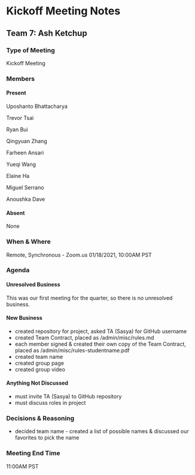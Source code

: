 # Kickoff Meeting Notes

## Team 7: Ash Ketchup

### Type of Meeting
Kickoff Meeting

### Members

#### Present
Uposhanto Bhattacharya 

Trevor Tsai 

Ryan Bui 

Qingyuan Zhang

Farheen Ansari 

Yueqi Wang

Elaine Ha

Miguel Serrano

Anoushka Dave 

#### Absent 
None

### When & Where 
Remote, Synchronous - Zoom.us
01/18/2021, 10:00AM PST

### Agenda

#### Unresolved Business
This was our first meeting for the quarter, so there is no unresolved business.

#### New Business
- created repository for project, asked TA (Sasya) for GitHub username
- created Team Contract, placed as /admin/misc/rules.md
- each member signed & created their own copy of the Team Contract, placed as /admin/misc/rules-studentname.pdf
- created team name
- created group page
- created group video

#### Anything Not Discussed
- must invite TA (Sasya) to GitHub repository
- must discuss roles in project

### Decisions & Reasoning
- decided team name - created a list of possible names & discussed our favorites to pick the name

### Meeting End Time
11:00AM PST
